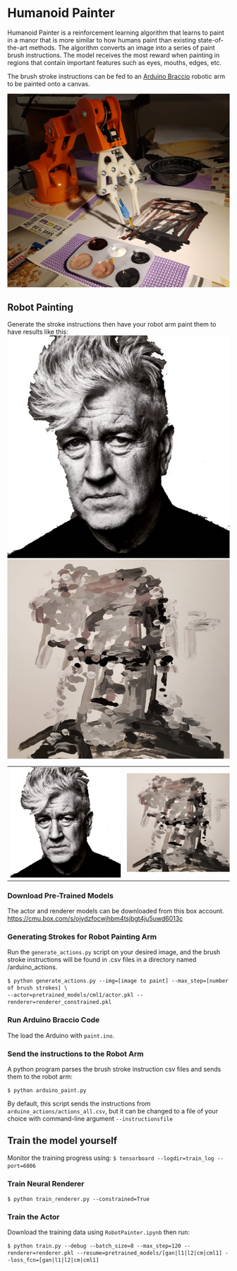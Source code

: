 # Humanoid Painter
Humanoid Painter is a reinforcement learning algorithm that learns to paint in a manor that is more similar to how humans paint than existing state-of-the-art methods.  The algorithm converts an image into a series of paint brush instructions.  The model receives the most reward when painting in regions that contain important features such as eyes, mouths, edges, etc.

The brush stroke instructions can be fed to an [Arduino Braccio](https://store.arduino.cc/usa/tinkerkit-braccio) robotic arm to be painted onto a canvas.


![Braccio Robot Arm Painter](image/braccio.jpg "Braccio Arm Paints Humanoid Painter Strokes")

## Robot Painting
Generate the stroke instructions then have your robot arm paint them to have results like this:
![A Photo of Director David Lynch](image/david_lynch.jpg "A Photo of Director David Lynch") ![A Painting of Director David Lynch](image/david_lynch_painting.jpg "A Painting of Director David Lynch")

<table>
<tr>
    <td style="max-width: 49%;"> 
    	<img src="image/david_lynch.jpg" alt="A Photo of Director David Lynch" title="A Photo of Director David Lynch" style="max-width: 250px;">
	</td><td style="max-width: 49%;">
		<img src="image/david_lynch_painting.jpg" alt="A Painting of Director David Lynch" title="A Painting of Director David Lynch" style="max-width: 250px;;">
	</td>
</tr>
</table>

### Download Pre-Trained Models
The actor and renderer models can be downloaded from this box account.
https://cmu.box.com/s/ojydzfocwjhbm4tsjbgt4ju5uwd6013c

### Generating Strokes for Robot Painting Arm
Run the `generate_actions.py` script on your desired image, and the brush stroke instructions will be found in .csv files in a directory named /arduino_actions.
```
$ python generate_actions.py --img=[image to paint] --max_step=[number of brush strokes] \
--actor=pretrained_models/cml1/actor.pkl --renderer=renderer_constrained.pkl
```
### Run Arduino Braccio Code
The load the Arduino with `paint.ino`.
### Send the instructions to the Robot Arm
A python program parses the brush stroke instruction csv files and sends them to the robot arm:
```
$ python arduino_paint.py
```
By default, this script sends the instructions from `arduino_actions/actions_all.csv`, but it can be changed to a file of your choice with command-line argument `--instructionsfile`

## Train the model yourself
Monitor the training progress using: `$ tensorboard --logdir=train_log --port=6006`
### Train Neural Renderer
```
$ python train_renderer.py --constrained=True
```
### Train the Actor
Download the training data using `RobotPainter.ipynb` then run:
```
$ python train.py --debug --batch_size=8 --max_step=120 --renderer=renderer.pkl --resume=pretrained_models/[gan|l1|l2|cm|cml1] --loss_fcn=[gan|l1|l2|cm|cml1]
```